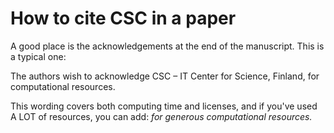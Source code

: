 # How to cite CSC in a paper

A good place is the acknowledgements at the end of the manuscript. This is a typical one:

The authors wish to acknowledge CSC – IT Center for Science, Finland, for computational resources.

This wording covers both computing time and licenses, and if you've used A LOT of resources, you can add: _for generous computational resources._
